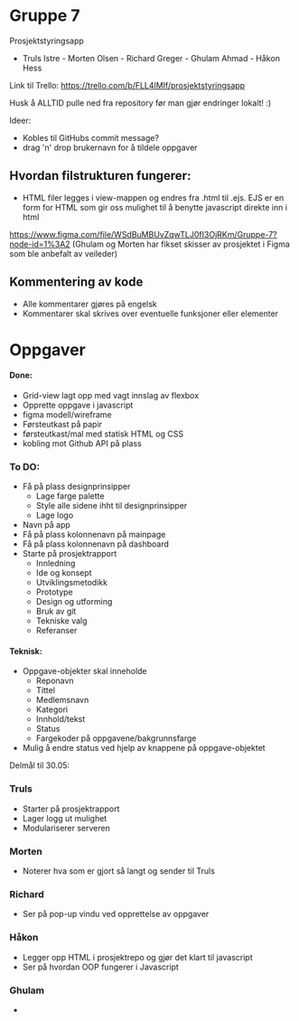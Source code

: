 # Gruppe 7
Prosjektstyringsapp
- Truls Istre - Morten Olsen - Richard Greger - Ghulam Ahmad - Håkon Hess

Link til Trello: https://trello.com/b/FLL4lMIf/prosjektstyringsapp

Husk å ALLTID pulle ned fra repository før man gjør endringer lokalt! :)

Ideer:
- Kobles til GitHubs commit message?
- drag 'n' drop brukernavn for å tildele oppgaver

## Hvordan filstrukturen fungerer:
- HTML filer legges i view-mappen og endres fra .html til .ejs. EJS er en form for HTML som gir oss mulighet til å benytte javascript direkte inn i html

https://www.figma.com/file/WSdBuMBUvZqwTLJ0fI3OjRKm/Gruppe-7?node-id=1%3A2 (Ghulam og Morten har fikset skisser av prosjektet i Figma som ble anbefalt av veileder)


## Kommentering av kode
- Alle kommentarer gjøres på engelsk
- Kommentarer skal skrives over eventuelle funksjoner eller elementer



# Oppgaver 

#### Done:
- Grid-view lagt opp med vagt innslag av flexbox
- Opprette oppgave i javascript
- figma modell/wireframe
- Førsteutkast på papir
- førsteutkast/mal med statisk HTML og CSS
- kobling mot Github API på plass


### To DO: 
- Få på plass designprinsipper
  - Lage farge palette
  - Style alle sidene ihht til designprinsipper
  - Lage logo
- Navn på app
- Få på plass kolonnenavn på mainpage
- Få på plass kolonnenavn på dashboard
- Starte på prosjektrapport
  - Innledning
  - Ide og konsept
  - Utviklingsmetodikk
  - Prototype
  - Design og utforming
  - Bruk av git
  - Tekniske valg
  - Referanser

#### Teknisk:
- Oppgave-objekter skal inneholde
  - Reponavn
  - Tittel
  - Medlemsnavn
  - Kategori
  - Innhold/tekst
  - Status
  - Fargekoder på oppgavene/bakgrunnsfarge 
 - Mulig å endre status ved hjelp av knappene på oppgave-objektet
 
 
 Delmål til 30.05:
### Truls
  - Starter på prosjektrapport
  - Lager logg ut mulighet
  - Modulariserer serveren
### Morten
  - Noterer hva som er gjort så langt og sender til Truls
### Richard
  - Ser på pop-up vindu ved opprettelse av oppgaver
### Håkon
  - Legger opp HTML i prosjektrepo og gjør det klart til javascript 
  - Ser på hvordan OOP fungerer i Javascript
### Ghulam
  - 
